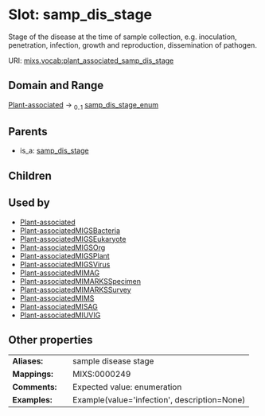 
# Slot: samp_dis_stage


Stage of the disease at the time of sample collection, e.g. inoculation, penetration, infection, growth and reproduction, dissemination of pathogen.

URI: [mixs.vocab:plant_associated_samp_dis_stage](https://w3id.org/mixs/vocab/plant_associated_samp_dis_stage)


## Domain and Range

[Plant-associated](Plant-associated.md) &#8594;  <sub>0..1</sub> [samp_dis_stage_enum](samp_dis_stage_enum.md)

## Parents

 *  is_a: [samp_dis_stage](samp_dis_stage.md)

## Children


## Used by

 * [Plant-associated](Plant-associated.md)
 * [Plant-associatedMIGSBacteria](Plant-associatedMIGSBacteria.md)
 * [Plant-associatedMIGSEukaryote](Plant-associatedMIGSEukaryote.md)
 * [Plant-associatedMIGSOrg](Plant-associatedMIGSOrg.md)
 * [Plant-associatedMIGSPlant](Plant-associatedMIGSPlant.md)
 * [Plant-associatedMIGSVirus](Plant-associatedMIGSVirus.md)
 * [Plant-associatedMIMAG](Plant-associatedMIMAG.md)
 * [Plant-associatedMIMARKSSpecimen](Plant-associatedMIMARKSSpecimen.md)
 * [Plant-associatedMIMARKSSurvey](Plant-associatedMIMARKSSurvey.md)
 * [Plant-associatedMIMS](Plant-associatedMIMS.md)
 * [Plant-associatedMISAG](Plant-associatedMISAG.md)
 * [Plant-associatedMIUVIG](Plant-associatedMIUVIG.md)

## Other properties

|  |  |  |
| --- | --- | --- |
| **Aliases:** | | sample disease stage |
| **Mappings:** | | MIXS:0000249 |
| **Comments:** | | Expected value: enumeration |
| **Examples:** | | Example(value='infection', description=None) |

